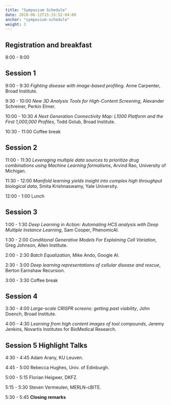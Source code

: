 ```yaml
---
title: "Symposium Schedule"
date: 2018-06-12T15:33:52-04:00
anchor: "symposium-schedule"
weight: 3
---
```


## Registration and breakfast
8:00 - 9:00

## Session 1
9:00 - 9:30
*Fighting disease with image-based profiling*. Anne Carpenter, Broad Institute.

9:30 - 10:00
*New 3D Analysis Tools for High-Content Screening*, Alexander Schreiner, Perkin Elmer.

10:00 - 10:30
*A Next Generation Connectivity Map: L1000 Platform and the First 1,000,000 Profiles*, Todd Golub, Broad Institute.

10:30 - 11:00
Coffee break

## Session 2

11:00 - 11:30
*Leveraging multiple data sources to prioritize drug combinations using Machine Learning formalisms*, Arvind Rao, University of Michigan.

11:30 - 12:00
*Manifold learning yields insight into complex high throughput biological data*, Smita Krishnaswamy, Yale University.

12:00 - 1:00
Lunch

## Session 3

1:00 - 1:30
*Deep Learning in Action: Automating HCS analysis with Deep Multiple Instance Learning*, Sam Cooper, PhenomicAI.

1:30 - 2:00
*Conditional Generative Models For Explaining Cell Variation*, Greg Johnson, Allen Institute.

2:00 - 2:30
*Batch Equalization*, Mike Ando, Google AI.

2:30 - 3:00
*Deep learning representations of cellular disease and rescue*, Berton Earnshaw	Recursion.

3:00 - 3:30
Coffee break

## Session 4

3:30 - 4:00
*Large-scale CRISPR screens: getting past viability*, John Doench, Broad Institute.

4:00 - 4:30
*Learning from high content images of tool compounds*, Jeremy Jenkins, Novartis Institutes 
for BioMedical Research.

## Session 5 Highlight Talks

4:30 - 4:45	Adam Arany, KU Leuven.

4:45 - 5:00	Rebecca Hughes, Univ. of Edinburgh.

5:00 - 5:15	Florian Heigwer, DKFZ.

5:15 - 5:30	Steven Vermeulen, MERLN-cBITE.

5:30 - 5:45 **Closing remarks**
